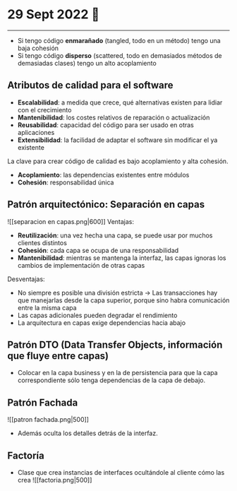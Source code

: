 # 29 Sept 2022 🔫
---
- Si tengo código **enmarañado** (tangled, todo en un método) tengo una baja cohesión
- Si tengo código **disperso** (scattered, todo en demasiados métodos de demasiadas clases) tengo un alto acoplamiento

## Atributos de calidad para el software
- **Escalabilidad**: a medida que crece, qué alternativas existen para lidiar con el crecimiento
- **Mantenibilidad**: los costes relativos de reparación o actualización
- **Reusabilidad**: capacidad del código para ser usado en otras aplicaciones
- **Extensibilidad**: la facilidad de adaptar el software sin modificar el ya existente

La clave para crear código de calidad es bajo acoplamiento y alta cohesión.
- **Acoplamiento**: las dependencias existentes entre módulos
- **Cohesión**: responsabilidad única

## Patrón arquitectónico: Separación en capas
![[separacion en capas.png|600]]
Ventajas:
- **Reutilización**: una vez hecha una capa, se puede usar por muchos clientes distintos
- **Cohesión**: cada capa se ocupa de una responsabilidad
- **Mantenibilidad**: mientras se mantenga la interfaz, las capas ignoras los cambios de implementación de otras capas

Desventajas:
- No siempre es posible una división estricta -> Las transacciones hay que manejarlas desde la capa superior, porque sino habra comunicación entre la misma capa
- Las capas adicionales pueden degradar el rendimiento
- La arquitectura en capas exige dependencias hacia abajo

## Patrón DTO (Data Transfer Objects, información que fluye entre capas)
- Colocar en la capa business y en la de persistencia para que la capa correspondiente sólo tenga dependencias de la capa de debajo.

## Patrón Fachada
![[patron fachada.png|500]]
- Además oculta los detalles detrás de la interfaz.

## Factoría
- Clase que crea instancias de interfaces ocultándole al cliente cómo las crea
![[factoria.png|500]]
